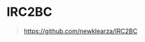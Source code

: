 # IRC2BC

> https://github.com/newklearza/IRC2BC

[](https://github.com/newklearza/IRC2BC ':include :type=iframe width=100% height=650px')
